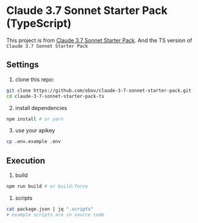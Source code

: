 # Claude 3.7 Sonnet Starter Pack (TypeScript)

This project is from [Claude 3.7 Sonnet Starter Pack](https://github.com/disler/claude-3-7-sonnet-starter-pack).
And the TS version of `Claude 3.7 Sonnet Starter Pack`

## Settings

1. clone this repo:

```bash
git clone https://github.com/obov/claude-3-7-sonnet-starter-pack.git
cd claude-3-7-sonnet-starter-pack-ts
```

2. install dependencies

```bash
npm install # or yarn
```

3. use your apikey

```bash
cp .env.example .env
```

## Execution

1. build
   
```bash
npm run build # or build:force
```
1. scripts

```bash
cat package.json | jq ".scripts"
# example scripts are in source code
```